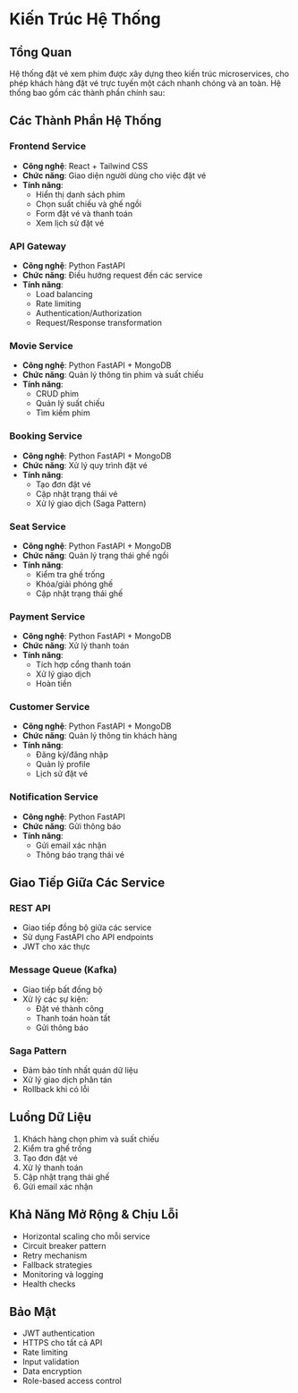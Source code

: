 # Kiến Trúc Hệ Thống

## Tổng Quan
Hệ thống đặt vé xem phim được xây dựng theo kiến trúc microservices, cho phép khách hàng đặt vé trực tuyến một cách nhanh chóng và an toàn. Hệ thống bao gồm các thành phần chính sau:

## Các Thành Phần Hệ Thống

### Frontend Service
- **Công nghệ**: React + Tailwind CSS
- **Chức năng**: Giao diện người dùng cho việc đặt vé
- **Tính năng**: 
  - Hiển thị danh sách phim
  - Chọn suất chiếu và ghế ngồi
  - Form đặt vé và thanh toán
  - Xem lịch sử đặt vé

### API Gateway
- **Công nghệ**: Python FastAPI
- **Chức năng**: Điều hướng request đến các service
- **Tính năng**:
  - Load balancing
  - Rate limiting
  - Authentication/Authorization
  - Request/Response transformation

### Movie Service
- **Công nghệ**: Python FastAPI + MongoDB
- **Chức năng**: Quản lý thông tin phim và suất chiếu
- **Tính năng**:
  - CRUD phim
  - Quản lý suất chiếu
  - Tìm kiếm phim

### Booking Service
- **Công nghệ**: Python FastAPI + MongoDB
- **Chức năng**: Xử lý quy trình đặt vé
- **Tính năng**:
  - Tạo đơn đặt vé
  - Cập nhật trạng thái vé
  - Xử lý giao dịch (Saga Pattern)

### Seat Service
- **Công nghệ**: Python FastAPI + MongoDB
- **Chức năng**: Quản lý trạng thái ghế ngồi
- **Tính năng**:
  - Kiểm tra ghế trống
  - Khóa/giải phóng ghế
  - Cập nhật trạng thái ghế

### Payment Service
- **Công nghệ**: Python FastAPI + MongoDB
- **Chức năng**: Xử lý thanh toán
- **Tính năng**:
  - Tích hợp cổng thanh toán
  - Xử lý giao dịch
  - Hoàn tiền

### Customer Service
- **Công nghệ**: Python FastAPI + MongoDB
- **Chức năng**: Quản lý thông tin khách hàng
- **Tính năng**:
  - Đăng ký/đăng nhập
  - Quản lý profile
  - Lịch sử đặt vé

### Notification Service
- **Công nghệ**: Python FastAPI
- **Chức năng**: Gửi thông báo
- **Tính năng**:
  - Gửi email xác nhận
  - Thông báo trạng thái vé

## Giao Tiếp Giữa Các Service

### REST API
- Giao tiếp đồng bộ giữa các service
- Sử dụng FastAPI cho API endpoints
- JWT cho xác thực

### Message Queue (Kafka)
- Giao tiếp bất đồng bộ
- Xử lý các sự kiện:
  - Đặt vé thành công
  - Thanh toán hoàn tất
  - Gửi thông báo

### Saga Pattern
- Đảm bảo tính nhất quán dữ liệu
- Xử lý giao dịch phân tán
- Rollback khi có lỗi

## Luồng Dữ Liệu

1. Khách hàng chọn phim và suất chiếu
2. Kiểm tra ghế trống
3. Tạo đơn đặt vé
4. Xử lý thanh toán
5. Cập nhật trạng thái ghế
6. Gửi email xác nhận

## Khả Năng Mở Rộng & Chịu Lỗi

- Horizontal scaling cho mỗi service
- Circuit breaker pattern
- Retry mechanism
- Fallback strategies
- Monitoring và logging
- Health checks

## Bảo Mật

- JWT authentication
- HTTPS cho tất cả API
- Rate limiting
- Input validation
- Data encryption
- Role-based access control